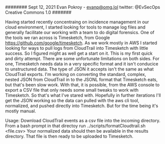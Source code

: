 ########
  Sept 12, 2021
  Evan Pokroy - evanp@omg.lol twitter: @EvSecOps
  Creative Commons 1.0
#######

Having started recently concentraing on incidence management in our cloud environment, I started looking for tools to manage log files and generally facilitate our working with a team to do digital forensics. One of the tools we ran across is Timesketch, from Google <a href=https://github.com/google/timesketch>https://github.com/google/timesketch</a>. 
As we work mostly in AWS I started looking for ways to pull logs from CloudTrail into Timesketch with little success. So I figured might as well get a start on it. 
This is my first quick and dirty attempt. There are some unfortunate limitations on both sides. For one, Timesketch needs data in a very specific format and it isn't conducice to unstructured data. The type of JSON it accepts isn't the same as what CloudTrail exports. I'm working on converting the standard, complex, nested JSON from CloudTrail in to the JSONL format that Timesketch eats, but that's been slow work. With that, it is possible, from the AWS console to export a CSV file that only needs some small tweaks to work with Timesketch. So that's what I've stared with. Hopefully in further iterations I'll get the JSON working so the data can pulled with the aws cli tool, normalized, and pushed directly into Timesketch. But for the time being it's mostly manual.

Usage:
Download CloudTrail events as a csv file into the incoming directory. From a bash prompt in that directoy run ../scripts/formatCloudtrail.sh <file.csv> 
Your normalized data should then be available in the results directory. That file is then ready to be uploaded to Timesketch.

